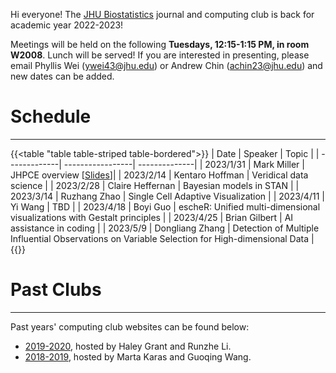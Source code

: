 Hi everyone! The [JHU Biostatistics](https://publichealth.jhu.edu/departments/biostatistics) journal and computing club is back for academic year 2022-2023! 

Meetings will be held on the following **Tuesdays, 12:15-1:15 PM, in room W2008**. Lunch will be served! If you are interested in presenting, please email Phyllis Wei ([ywei43@jhu.edu](mailto:ywei43@jhu.edu)) or Andrew Chin ([achin23@jhu.edu](mailto:achin23@jhu.edu)) and new dates can be added.

# Schedule
---

{{<table "table table-striped table-bordered">}}
|    Date     |      Speaker     | Topic |
| -------------| -----------------| --------------|
| 2023/1/31    | Mark Miller      | JHPCE overview [[Slides](JHPCE-Overview-BST-ComputingClub.pdf)]|
| 2023/2/14 | Kentaro Hoffman  | Veridical data science |
| 2023/2/28 | Claire Heffernan | Bayesian models in STAN |
| 2023/3/14 | Ruzhang Zhao     | Single Cell Adaptive Visualization |
| 2023/4/11 | Yi Wang          | TBD |
| 2023/4/18 | Boyi Guo         | escheR: Unified multi-dimensional visualizations with Gestalt principles |
| 2023/4/25 | Brian Gilbert    | AI assistance in coding |
| 2023/5/9  | Dongliang Zhang  | Detection of Multiple Influential Observations on Variable Selection for High-dimensional Data |
{{</table>}}


# Past Clubs
---
Past years' computing club websites can be found below:
- [2019-2020](https://stephlee3.github.io/resources/compclub), hosted by Haley Grant and Runzhe Li.
- [2018-2019](https://martakarass.github.io/resources/computing-club/), hosted by Marta Karas and Guoqing Wang.

